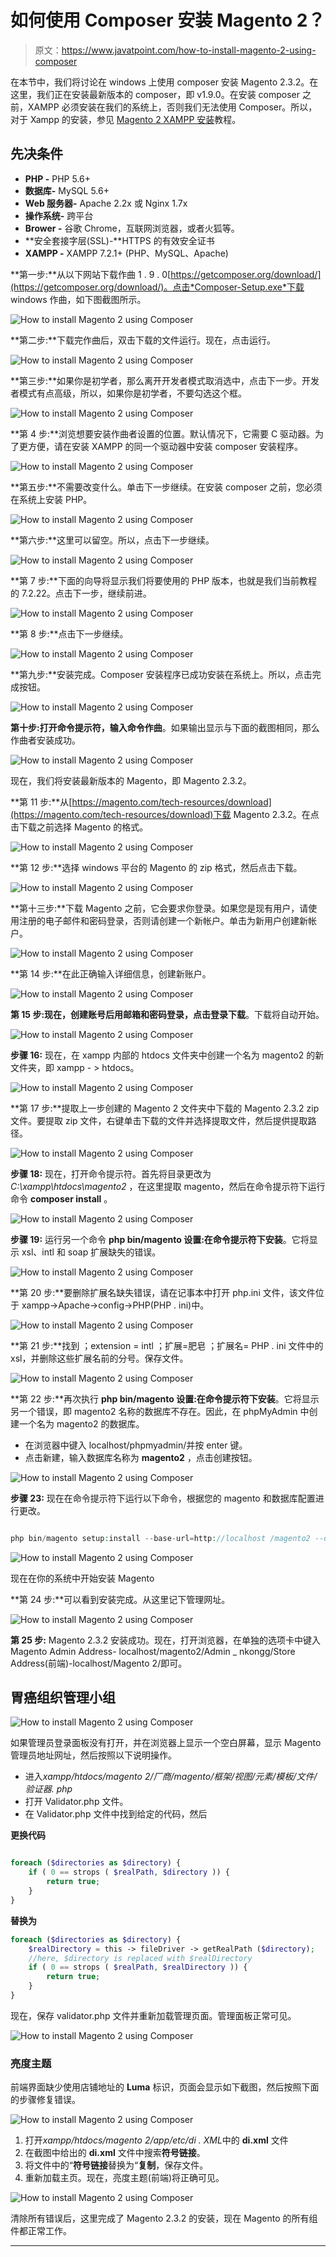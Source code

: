 # 如何使用 Composer 安装 Magento 2？

> 原文：<https://www.javatpoint.com/how-to-install-magento-2-using-composer>

在本节中，我们将讨论在 windows 上使用 composer 安装 Magento 2.3.2。在这里，我们正在安装最新版本的 composer，即 v1.9.0。在安装 composer 之前，XAMPP 必须安装在我们的系统上，否则我们无法使用 Composer。所以，对于 Xampp 的安装，参见 [Magento 2 XAMPP 安装](magento-2-xampp-installation)教程。

## 先决条件

*   **PHP -** PHP 5.6+
*   **数据库-** MySQL 5.6+
*   **Web 服务器-** Apache 2.2x 或 Nginx 1.7x
*   **操作系统-** 跨平台
*   **Brower -** 谷歌 Chrome，互联网浏览器，或者火狐等。
*   **安全套接字层(SSL)-**HTTPS 的有效安全证书
*   **XAMPP -** XAMPP 7.2.1+ (PHP、MySQL、Apache)

**第一步:**从以下网站下载作曲 1 . 9 . 0[https://getcomposer.org/download/](https://getcomposer.org/download/)。点击*Composer-Setup.exe*下载 windows 作曲，如下图截图所示。

![How to install Magento 2 using Composer](img/2e227487fbbd1487bf89dc81cfcc5075.png)

**第二步:**下载完作曲后，双击下载的文件运行。现在，点击运行。

![How to install Magento 2 using Composer](img/756ed7d24bd9b1a68cc6f8649f1dd61f.png)

**第三步:**如果你是初学者，那么离开开发者模式取消选中，点击下一步。开发者模式有点高级，所以，如果你是初学者，不要勾选这个框。

![How to install Magento 2 using Composer](img/e9b21021c2e5b9903eadce513e549b4e.png)

**第 4 步:**浏览想要安装作曲者设置的位置。默认情况下，它需要 C 驱动器。为了更方便，请在安装 XAMPP 的同一个驱动器中安装 composer 安装程序。

![How to install Magento 2 using Composer](img/63d121556cb8b5394951f6761c86cf23.png)

**第五步:**不需要改变什么。单击下一步继续。在安装 composer 之前，您必须在系统上安装 PHP。

![How to install Magento 2 using Composer](img/ac8cda731773f1286d0cec10320a57a4.png)

**第六步:**这里可以留空。所以，点击下一步继续。

![How to install Magento 2 using Composer](img/f07ca83d2ab7af277a4de061662b10ef.png)

**第 7 步:**下面的向导将显示我们将要使用的 PHP 版本，也就是我们当前教程的 7.2.22。点击下一步，继续前进。

![How to install Magento 2 using Composer](img/532a18a73b6eb42261afba602ea699ef.png)

**第 8 步:**点击下一步继续。

![How to install Magento 2 using Composer](img/947d8747f9c2f4085da1929982b57808.png)

**第九步:**安装完成。Composer 安装程序已成功安装在系统上。所以，点击完成按钮。

![How to install Magento 2 using Composer](img/5952d7eeff63ab6fdbb48c36f35d2070.png)

**第十步:**打开命令提示符，输入命令**作曲**。如果输出显示与下面的截图相同，那么作曲者安装成功。

![How to install Magento 2 using Composer](img/fa26187f425e488a2a8a2992066e792c.png)

现在，我们将安装最新版本的 Magento，即 Magento 2.3.2。

**第 11 步:**从[https://magento.com/tech-resources/download](https://magento.com/tech-resources/download)下载 Magento 2.3.2。在点击下载之前选择 Magento 的格式。

![How to install Magento 2 using Composer](img/c09c26b4d5f5426041ba82e008123715.png)

**第 12 步:**选择 windows 平台的 Magento 的 zip 格式，然后点击下载。

![How to install Magento 2 using Composer](img/6af5a5be50ea50827f9d9c7bd958598b.png)

**第十三步:**下载 Magento 之前，它会要求你登录。如果您是现有用户，请使用注册的电子邮件和密码登录，否则请创建一个新帐户。单击为新用户创建新帐户。

![How to install Magento 2 using Composer](img/ed6d0e6edd8d5ca9db725bda635d3af9.png)

**第 14 步:**在此正确输入详细信息，创建新账户。

![How to install Magento 2 using Composer](img/f68c9939c0e79fc604fab71ba08cc660.png)

**第 15 步:**现在，创建账号后用邮箱和密码登录，点击**登录下载**。下载将自动开始。

![How to install Magento 2 using Composer](img/47340d5bb67294e73fce8658ee8c58bd.png)

**步骤 16:** 现在，在 xampp 内部的 htdocs 文件夹中创建一个名为 magento2 的新文件夹，即 xampp - > htdocs。

![How to install Magento 2 using Composer](img/87f79791bc5804bae5c16bc3a156cf99.png)

**第 17 步:**提取上一步创建的 Magento 2 文件夹中下载的 Magento 2.3.2 zip 文件。要提取 zip 文件，右键单击下载的文件并选择提取文件，然后提供提取路径。

![How to install Magento 2 using Composer](img/52bf85cd469844faa7473164d39b85f4.png)

**步骤 18:** 现在，打开命令提示符。首先将目录更改为 *C:\xampp\htdocs\magento2* ，在这里提取 magento，然后在命令提示符下运行命令 **composer install** 。

![How to install Magento 2 using Composer](img/ff37b3e61a1cd9ed64069d78fa4a358b.png)

**步骤 19:** 运行另一个命令 **php bin/magento 设置:在命令提示符下安装**。它将显示 xsl、intl 和 soap 扩展缺失的错误。

![How to install Magento 2 using Composer](img/0bb3c80a6143f5ac3d8357742e55b6ff.png)

**第 20 步:**要删除扩展名缺失错误，请在记事本中打开 php.ini 文件，该文件位于 xampp->Apache->config->PHP(PHP . ini)中。

![How to install Magento 2 using Composer](img/02a1d7d007f1b174da6e2d0e37d82969.png)

**第 21 步:**找到
；extension = intl
；扩展=肥皂
；扩展名= PHP . ini 文件中的 xsl，并删除这些扩展名前的分号。保存文件。

![How to install Magento 2 using Composer](img/63bc2f1fc332471134bd5701e5108802.png)

**第 22 步:**再次执行 **php bin/magento 设置:在命令提示符下安装**。它将显示另一个错误，即 magento2 名称的数据库不存在。因此，在 phpMyAdmin 中创建一个名为 magento2 的数据库。

*   在浏览器中键入 localhost/phpmyadmin/并按 enter 键。
*   点击新建，输入数据库名称为 **magento2** ，点击创建按钮。

![How to install Magento 2 using Composer](img/e93f5f3161ce04d133d357a337eae9ad.png)

**步骤 23:** 现在在命令提示符下运行以下命令，根据您的 magento 和数据库配置进行更改。

```php

php bin/magento setup:install --base-url=http://localhost /magento2 --db-host="name localhost" --db-name="name DB" --db-user="db username" --db-password="db password" --admin-firstname="firstname" --admin-lastname="lastname" --admin-email=admin@domain.com --admin-user="username" --admin-password="userpass" --language="en_UK" --currency="INR" --timezone="Asia/Kolkata" --use-rewrites="1"

```

![How to install Magento 2 using Composer](img/7b1dd6ceae2ef88f5a54f3bad49e2e52.png)

现在在你的系统中开始安装 Magento

**第 24 步:**可以看到安装完成。从这里记下管理网址。

![How to install Magento 2 using Composer](img/c0013bb087ebad054e9dc809fc3e8607.png)

**第 25 步:** Magento 2.3.2 安装成功。现在，打开浏览器，在单独的选项卡中键入 Magento Admin Address- localhost/magento2/Admin _ nkongg/Store Address(前端)-localhost/Magento 2/即可。

## 胃癌组织管理小组

![How to install Magento 2 using Composer](img/193667a053238f5abf9dd52ecf7fdbdc.png)

如果管理员登录面板没有打开，并在浏览器上显示一个空白屏幕，显示 Magento 管理员地址网址，然后按照以下说明操作。

*   进入*xampp/htdocs/magento 2/厂商/magento/框架/视图/元素/模板/文件/验证器. php*
*   打开 Validator.php 文件。
*   在 Validator.php 文件中找到给定的代码，然后

**更换代码**

```php

foreach ($directories as $directory) {
	if ( 0 == strops ( $realPath, $directory )) {
		return true;
	}
}

```

**替换为**

```php
foreach ($directories as $directory) {
	$realDirectory = this -> fileDriver -> getRealPath ($directory);
	//here, $directory is replaced with $realDirectory
	if ( 0 == strops ( $realPath, $realDirectory )) {
		return true;
	}
}

```

现在，保存 validator.php 文件并重新加载管理页面。管理面板正常可见。

![How to install Magento 2 using Composer](img/c9bc2ecf0c29b571f426b4b6534d8727.png)

### 亮度主题

前端界面缺少使用店铺地址的 **Luma** 标识，页面会显示如下截图，然后按照下面的步骤修复错误。

![How to install Magento 2 using Composer](img/c89d0f25a2d4876eeb97a99f903d2fb5.png)

1.  打开*xampp/htdocs/magento 2/app/etc/di . XML*中的 **di.xml** 文件
2.  在截图中给出的 **di.xml** 文件中搜索**符号链接**。
3.  将文件中的“**符号链接**替换为“**复制**，保存文件。
4.  重新加载主页。现在，亮度主题(前端)将正确可见。

![How to install Magento 2 using Composer](img/f7aeeae6dd9998add7c19c550e383aab.png)

清除所有错误后，这里完成了 Magento 2.3.2 的安装，现在 Magento 的所有组件都正常工作。

* * *